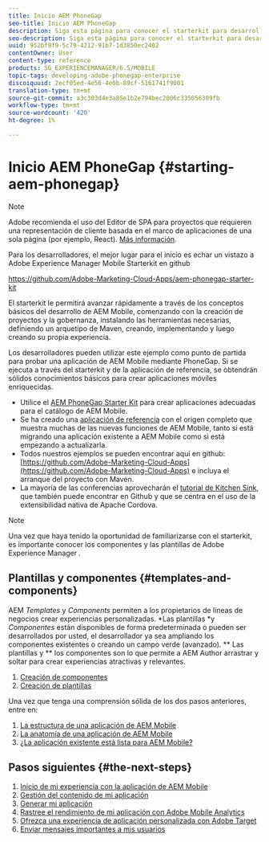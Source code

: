 ```yaml
---
title: Inicio AEM PhoneGap
seo-title: Inicio AEM PhoneGap
description: Siga esta página para conocer el starterkit para desarrolladores.
seo-description: Siga esta página para conocer el starterkit para desarrolladores.
uuid: 952bf9f9-5c79-4212-91b7-1d3850ec2402
contentOwner: User
content-type: reference
products: SG_EXPERIENCEMANAGER/6.5/MOBILE
topic-tags: developing-adobe-phonegap-enterprise
discoiquuid: 2ecf05ed-4e56-4e0b-89cf-5161741f9001
translation-type: tm+mt
source-git-commit: a3c303d4e3a85e1b2e794bec2006c335056309fb
workflow-type: tm+mt
source-wordcount: '420'
ht-degree: 1%

---
```



# Inicio AEM PhoneGap {#starting-aem-phonegap}

>[!NOTE]
>
>Adobe recomienda el uso del Editor de SPA para proyectos que requieren una representación de cliente basada en el marco de aplicaciones de una sola página (por ejemplo, React). [Más información](/help/sites-developing/spa-overview.md).

Para los desarrolladores, el mejor lugar para el inicio es echar un vistazo a Adobe Experience Manager Mobile Starterkit en github

https://github.com/Adobe-Marketing-Cloud-Apps/aem-phonegap-starter-kit

El starterkit le permitirá avanzar rápidamente a través de los conceptos básicos del desarrollo de AEM Mobile, comenzando con la creación de proyectos y la gobernanza, instalando las herramientas necesarias, definiendo un arquetipo de Maven, creando, implementando y luego creando su propia experiencia.

Los desarrolladores pueden utilizar este ejemplo como punto de partida para probar una aplicación de AEM Mobile mediante PhoneGap. Si se ejecuta a través del starterkit y de la aplicación de referencia, se obtendrán sólidos conocimientos básicos para crear aplicaciones móviles enriquecidas.

* Utilice el [AEM PhoneGap Starter Kit](https://github.com/Adobe-Marketing-Cloud-Apps/aem-phonegap-starter-kit) para crear aplicaciones adecuadas para el catálogo de AEM Mobile.
* Se ha creado una [aplicación de referencia](https://github.com/Adobe-Marketing-Cloud-Apps/aem-mobile-hybrid-reference) con el origen completo que muestra muchas de las nuevas funciones de AEM Mobile, tanto si está migrando una aplicación existente a AEM Mobile como si está empezando a actualizarla.
* Todos nuestros ejemplos se pueden encontrar aquí en github: [https://github.com/Adobe-Marketing-Cloud-Apps](https://github.com/Adobe-Marketing-Cloud-Apps) e incluya el arranque del proyecto con Maven.
* La mayoría de las conferencias aprovecharán el [tutorial de Kitchen Sink](https://github.com/blefebvre/aem-phonegap-kitchen-sink), que también puede encontrar en Github y que se centra en el uso de la extensibilidad nativa de Apache Cordova.

>[!NOTE]
>
>Una vez que haya tenido la oportunidad de familiarizarse con el starterkit, es importante conocer los componentes y las plantillas de Adobe Experience Manager *.*

## Plantillas y componentes {#templates-and-components}

AEM *Templates* y *Components* permiten a los propietarios de líneas de negocios crear experiencias personalizadas. *Las plantillas *y *Componentes* están disponibles de forma predeterminada o pueden ser desarrollados por usted, el desarrollador ya sea ampliando los componentes existentes o creando un campo verde (avanzado). ** Las plantillas y  ** los componentes son lo que permite a AEM Author arrastrar y soltar para crear experiencias atractivas y relevantes.

1. [Creación de componentes](/help/sites-developing/components.md)
1. [Creación de plantillas](/help/sites-developing/templates.md)

Una vez que tenga una comprensión sólida de los dos pasos anteriores, entre en:

1. [La estructura de una aplicación de AEM Mobile](/help/mobile/phonegap-structure-an-app.md)
1. [La anatomía de una aplicación de AEM Mobile](/help/mobile/phonegap-apps-arch.md)
1. [¿La aplicación existente está lista para AEM Mobile?](/help/mobile/phonegap-adding-content-to-imported-app.md)

## Pasos siguientes {#the-next-steps}

1. [Inicio de mi experiencia con la aplicación de AEM Mobile](/help/mobile/starting-aem-phonegap-app.md)
1. [Gestión del contenido de mi aplicación](/help/mobile/phonegap-manage-app-content.md)
1. [Generar mi aplicación](/help/mobile/building-app-mobile-phonegap.md)
1. [Rastree el rendimiento de mi aplicación con Adobe Mobile Analytics](/help/mobile/phonegap-intro-to-app-analytics.md)
1. [Ofrezca una experiencia de aplicación personalizada con Adobe Target](/help/mobile/phonegap-aem-mobile-content-personalization.md)
1. [Enviar mensajes importantes a mis usuarios](/help/mobile/phonegap-push-notifications.md)
